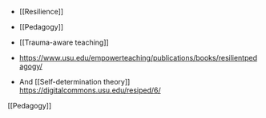   - [[Resilience]]
  - [[Pedagogy]]
  - [[Trauma-aware teaching]]

  - https://www.usu.edu/empowerteaching/publications/books/resilientpedagogy/
  - And  [[Self-determination theory]]
    https://digitalcommons.usu.edu/resiped/6/

[[Pedagogy]]